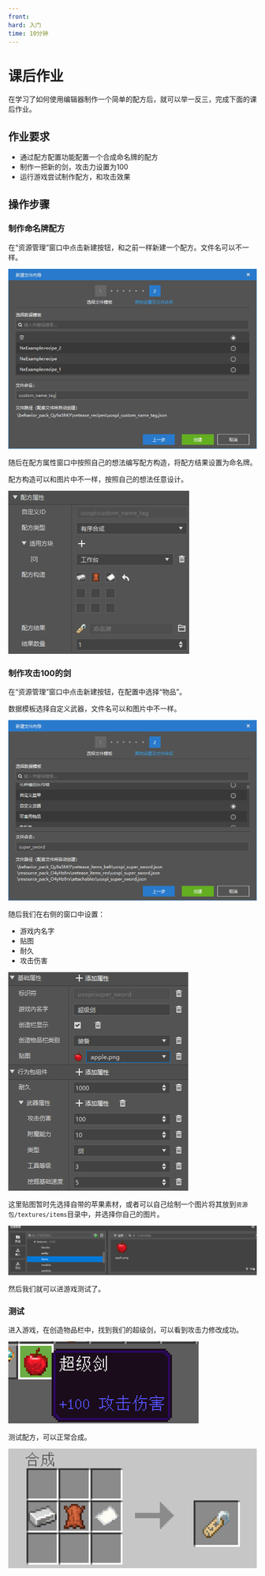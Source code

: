```yaml
---
front: 
hard: 入门
time: 10分钟
---
```

# 课后作业

在学习了如何使用编辑器制作一个简单的配方后，就可以举一反三，完成下面的课后作业。

## 作业要求

- 通过配方配置功能配置一个合成命名牌的配方
- 制作一把新的剑，攻击力设置为100
- 运行游戏尝试制作配方，和攻击效果

## 操作步骤

### 制作命名牌配方

在“资源管理”窗口中点击新建按钮，和之前一样新建一个配方。文件名可以不一样。

![](./images/14.png)

随后在配方属性窗口中按照自己的想法编写配方构造，将配方结果设置为命名牌。

配方构造可以和图片中不一样，按照自己的想法任意设计。

![](./images/15.png)

### 制作攻击100的剑

在“资源管理”窗口中点击新建按钮，在配置中选择“物品”。

数据模板选择自定义武器，文件名可以和图片中不一样。

![](./images/16.png)

随后我们在右侧的窗口中设置：

- 游戏内名字
- 贴图
- 耐久
- 攻击伤害

![](./images/17.png)

这里贴图暂时先选择自带的苹果素材，或者可以自己绘制一个图片将其放到```资源包/textures/items```目录中，并选择你自己的图片。

![](./images/18.png)

然后我们就可以进游戏测试了。

### 测试

进入游戏，在创造物品栏中，找到我们的超级剑，可以看到攻击力修改成功。

![](./images/19.png)

测试配方，可以正常合成。

![](./images/20.png)